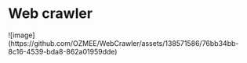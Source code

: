 <h1>Web crawler</h1>
![image](https://github.com/OZMEE/WebCrawler/assets/138571586/76bb34bb-8c16-4539-bda8-862a01959dde)
